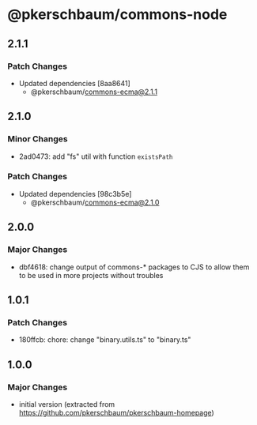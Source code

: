 # @pkerschbaum/commons-node

## 2.1.1

### Patch Changes

- Updated dependencies [8aa8641]
  - @pkerschbaum/commons-ecma@2.1.1

## 2.1.0

### Minor Changes

- 2ad0473: add "fs" util with function `existsPath`

### Patch Changes

- Updated dependencies [98c3b5e]
  - @pkerschbaum/commons-ecma@2.1.0

## 2.0.0

### Major Changes

- dbf4618: change output of commons-\* packages to CJS to allow them to be used in more projects without troubles

## 1.0.1

### Patch Changes

- 180ffcb: chore: change "binary.utils.ts" to "binary.ts"

## 1.0.0

### Major Changes

- initial version (extracted from https://github.com/pkerschbaum/pkerschbaum-homepage)
